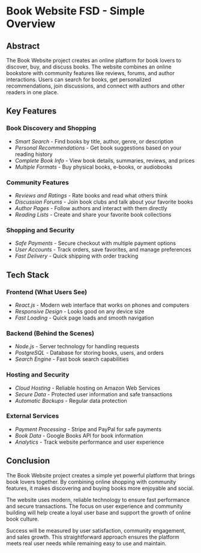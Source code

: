 # Book Website FSD - Simple Overview

## Abstract

The Book Website project creates an online platform for book lovers to discover, buy, and discuss books. The website combines an online bookstore with community features like reviews, forums, and author interactions. Users can search for books, get personalized recommendations, join discussions, and connect with authors and other readers in one place.

## Key Features

### Book Discovery and Shopping
- *Smart Search* - Find books by title, author, genre, or description
- *Personal Recommendations* - Get book suggestions based on your reading history
- *Complete Book Info* - View book details, summaries, reviews, and prices
- *Multiple Formats* - Buy physical books, e-books, or audiobooks

### Community Features
- *Reviews and Ratings* - Rate books and read what others think
- *Discussion Forums* - Join book clubs and talk about your favorite books
- *Author Pages* - Follow authors and interact with them directly
- *Reading Lists* - Create and share your favorite book collections

### Shopping and Security
- *Safe Payments* - Secure checkout with multiple payment options
- *User Accounts* - Track orders, save favorites, and manage preferences
- *Fast Delivery* - Quick shipping with order tracking

## Tech Stack

### Frontend (What Users See)
- *React.js* - Modern web interface that works on phones and computers
- *Responsive Design* - Looks good on any device size
- *Fast Loading* - Quick page loads and smooth navigation

### Backend (Behind the Scenes)
- *Node.js* - Server technology for handling requests
- *PostgreSQL* - Database for storing books, users, and orders
- *Search Engine* - Fast book search capabilities

### Hosting and Security
- *Cloud Hosting* - Reliable hosting on Amazon Web Services
- *Secure Data* - Protected user information and safe transactions
- *Automatic Backups* - Regular data protection

### External Services
- *Payment Processing* - Stripe and PayPal for safe payments
- *Book Data* - Google Books API for book information
- *Analytics* - Track website performance and user experience

## Conclusion

The Book Website project creates a simple yet powerful platform that brings book lovers together. By combining online shopping with community features, it makes discovering and buying books more enjoyable and social.

The website uses modern, reliable technology to ensure fast performance and secure transactions. The focus on user experience and community building will help create a loyal user base and support the growth of online book culture.

Success will be measured by user satisfaction, community engagement, and sales growth. This straightforward approach ensures the platform meets real user needs while remaining easy to use and maintain.
